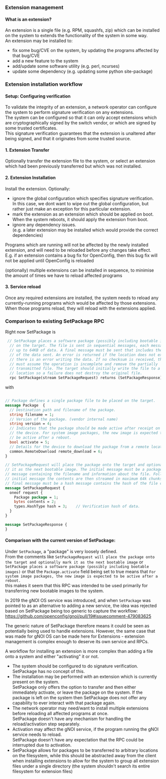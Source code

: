 ### Extension management

#### What is an extension?
An extension is a single file (e.g. RPM, squashfs, zip) which can be installed
on the system to extends the functionality of the system in some way.   
An extension may be installed to:
- fix some bug/CVE on the system, by updating the programs affected by that
  bug/CVE
- add a new feature to the system
- add/update some software utility (e.g. perl, ncurses)
- update some dependency (e.g. updating some python site-package)

### Extension installation workflow

#### Setup: Configuring verification
To validate the integrity of an extension, a network operator can configure
the system to perform signature verification on any extensions.  
The system can be configured so that it can only accept extensions which are
cryptographically signed by the switch vendor, or which are signed by some
trusted certificates.   
This signature verification guarantees that the extension is unaltered
after being signed, and that it originates from some trusted source.

#### 1. Extension Transfer
Optionally transfer the extension file to the system, or select an
extension which had been previously transferred but which was not installed.

#### 2. Extension Installation
Install the extension.
Optionally:
- ignore the global configuration which specifies signature verification.   
  In this case, we dont want to wipe out the global configuration, but
  rather just make an exception for this particular extension.
- mark the extension as an extension which should be applied on boot.   
  When the system reboots, it should apply the extension from boot.
- ignore any dependency issues.    
  (e.g. a later extension may be installed which would provide the correct
  dependencies)

Programs which are running will not be affected by the newly installed
extension, and will need to be reloaded before any changes take effect.    
E.g. if an extension contains a bug fix for OpenConfig, then this bug fix
will not be applied until OpenConfig is reloaded

(optionally) multiple extensions can be installed in sequence, to minimise
the amount of times we have to reload affected programs

#### 3. Service reload

Once any required extensions are installed, the system needs to reload any
currently-running programs which would be affected by those extensions.
When those programs reload, they will reload with the extensions applied.

### Comparison to existing SetPackage RPC

Right now SetPackage is
```protobuf
 // SetPackage places a software package (possibly including bootable images)
  // on the target. The file is sent in sequential messages, each message
  // up to 64KB of data. A final message must be sent that includes the hash
  // of the data sent. An error is returned if the location does not exist or
  // there is an error writing the data. If no checksum is received, the target
  // must assume the operation is incomplete and remove the partially
  // transmitted file. The target should initially write the file to a temporary
  // location so a failure does not destroy the original file.
  rpc SetPackage(stream SetPackageRequest) returns (SetPackageResponse) {}
```
with
```protobuf

// Package defines a single package file to be placed on the target.
message Package  {
  // Destination path and filename of the package.
  string filename = 1;
  // Version of the package. (vendor internal name)
  string version = 4;
  // Indicates that the package should be made active after receipt on
  // the device. For system image packages, the new image is expected to
  // be active after a reboot.
  bool activate = 5;
  // Details for the device to download the package from a remote location.
  common.RemoteDownload remote_download = 6;
}

// SetPackageRequest will place the package onto the target and optionally mark
// it as the next bootable image. The initial message must be a package
// message containing the filename and information about the file. Following the
// initial message the contents are then streamed in maximum 64k chunks. The
// final message must be a hash message contains the hash of the file contents.
message SetPackageRequest {
  oneof request {
    Package package = 1;
    bytes contents = 2;
    types.HashType hash = 3;    // Verification hash of data.
  }
}

message SetPackageResponse {
}
```

#### Comparison with the current version of SetPackage:
Under `SetPackage`, a "package" is very loosely defined.    
From the comments like `SetPackageRequest will place the package onto the
target and optionally mark it as the next bootable image` or
`SetPackage places a software package (possibly including bootable
images)` or that the `Package.activate` field being set to true means that
`For system image packages, the new image is expected to be active
after a reboot.`   
this makes it seem that this RPC was intended to be used primarily for
transferring new bootable images to the system.

In 2019 the gNOI OS service was introduced, and when `SetPackage` was
pointed to as an alternative to adding a new service, the idea was
rejected based on SetPackage being too generic to capture the workflow:    
https://github.com/openconfig/gnoi/pull/19#issuecomment-479083625

The generic nature of SetPackage therefore means it could be seen as
potentially being used to handle extensions.
However, the same case that was made for gNOI OS can be made here for Extensions -
extension management is complex enough to deserve its own service and RPCs.

A workflow for installing an extension is more complex than
adding a file onto a system and either "activating" it or not.
- The system should be configured to do signature verification.      
  SetPackage has no concept of this.
- The installation may be performed with an extension which is currently
  present on the system.        
  SetPackage only offers the option to transfer and
  then either immediately activate, or leave the package on the system.
  If the package is left on the system then SetPackage does not offer
  any capability to ever interact with that package again.
- The network operator may need/want to install multiple extensions
  before reloading all affected programs at once.   
  SetPackage doesn't have any mechanism for handling the reload/activation
  step separately.
- Activation may affect the gNOI service, if the program running
  the gNOI service needs to reload.      
  SetPackage doesn't have any expectation that the RPC could be interrupted
  due to activation.
- SetPackage allows for packages to be transferred to arbitrary locations
  on the filesystem, while this should be abstracted away from the client
  when installing extensions to allow for the system to group all extension
  files under a single directory (the system shouldn't search its entire
  filesystem for extension files)

